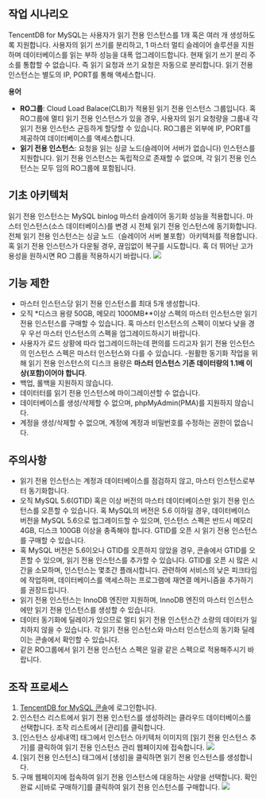 ## 작업 시나리오
TencentDB for MySQL는 사용자가 읽기 전용 인스턴스를 1개 혹은 여러 개 생성하도록 지원합니다. 사용자의 읽기 쓰기를 분리하고, 1 마스터 멀티 슬레이어 솔루션을 지원하며 데이터베이스를 읽는 부하 성능을 대폭 업그레이드합니다. 
현재 읽기 쓰기 분리 주소를 통합할 수 없습니다. 즉 읽기 요청과 쓰기 요청은 자동으로 분리합니다. 읽기 전용 인스턴스는 별도의 IP,  PORT를 통해 액세스합니다.

**용어**
- **RO그룹**: Cloud Load Balace(CLB)가 적용된 읽기 전용 인스턴스 그룹입니다. 혹 RO그룹에 멀티 읽기 전용 인스턴스가 있을 경우, 사용자의 읽기 요청량을 그룹내 각 읽기 전용 인스턴스 균등하게 할당할 수 있습니다. RO그룹은 외부에 IP, PORT를 제공하여 데이터베이스를 액세스합니다.
- **읽기 전용 인스턴스**: 요청을 읽는 싱글 노드(슬레이어 서버가 없습니다) 인스턴스를 지원합니다. 읽기 전용 인스턴스는 독립적으로 존재할 수 없으며, 각 읽기 전용 인스턴스는 모두 임의 RO그룹에 포함됩니다. 

## 기초 아키텍처
읽기 전용 인스턴스는 MySQL binlog 마스터 슬레이어 동기화 성능을 적용합니다. 마스터 인스턴스(소스 데이터베이스)를 변경 시 전체 읽기 전용 인스턴스에 동기화합니다. 전체 읽기 전용 인스턴스는 싱글 노드（슬레이어 서버 불포함）아키텍처를 적용합니다. 혹 읽기 전용 인스턴스가 다운될 경우, 끊임없이 복구를 시도합니다. 혹 더 뛰어난 고가용성을 원하시면 RO 그룹을 적용하시기 바랍니다.
![](https://mc.qcloudimg.com/static/img/3f2a163d690deda5978474f8db4b8738/image.png)

## 기능 제한
- 마스터 인스턴스당 읽기 전용 인스턴스를 최대 5개 생성합니다.
- 오직 *디스크 용량 50GB, 메모리 1000MB**이상 스펙의 마스터 인스턴스만 읽기 전용 인스턴스를 구매할 수 있습니다. 혹 마스터 인스턴스의 스펙이 이보다 낮을 경우 우선 마스터 인스턴스의 스펙을 업그레이드하시기 바랍니다.
- 사용자가 로드 상황에 따라 업그레이드하는데 편의를 드리고자 읽기 전용 인스턴스의 인스턴스 스펙은 마스터 인스턴스와 다를 수 있습니다.
-원활한 동기화 작업을 위해 읽기 전용 인스턴스의 디스크 용량은 **마스터 인스턴스 기존 데이터량의 1.1배 이상(포함)이어야 합니다**.
- 백업, 롤백을 지원하지 않습니다.
- 데이터터를 읽기 전용 인스턴스에 마이그레이션할 수 없습니다.
- 데이터베이스를 생성/삭제할 수 없으며, phpMyAdmin(PMA)를 지원하지 않습니다. 
- 계정을 생성/삭제할 수 없으며, 계정에 계정과 비밀번호를 수정하는 권한이 없습니다.

## 주의사항
- 읽기 전용 인스턴스는 계정과 데이터베이스를 점검하지 않고, 마스터 인스턴스로부터 동기화합니다.
- 오직 MySQL 5.6(GTID) 혹은 이상 버전의 마스터 데이터베이스만 읽기 전용 인스턴스를 오픈할 수 있습니다. 혹 MySQL의 버전은 5.6 이하일 경우, 데이터베이스 버전을 MySQL 5.6으로 업그레이드할 수 있으며, 인스턴스 스펙은 반드시 메모리 4GB, 디스크 100GB 이상을 충족해야 합니다. GTID를 오픈 시 읽기 전용 인스턴스를 구매할 수 있습니다.
- 혹 MySQL 버전은 5.6이오나 GTID를 오픈하지 않았을 경우, 콘솔에서 GTID를 오픈할 수 있으며, 읽기 전용 인스턴스를 추가할 수 있습니다.
GTID를 오픈 시 많은 시간을 소모하며, 인스턴스는 몇초간 플래시합니다. 관련하여 서비스의 낮은 피크타임에 작업하며, 데이터베이스를 액세스하는 프로그램에 재연결 메커니즘을 추가하기를 권장드립니다.
- 읽기 전용 인스턴스는 InnoDB 엔진만 지원하며, InnoDB 엔진의 마스터 인스턴스에만 읽기 전용 인스턴스를 생성할 수 있습니다.
- 데이터 동기화에 딜레이가 있으므로 멀티 읽기 전용 인스턴스간 소량의 데이터가 일치하지 않을 수 있습니다. 각 읽기 전용 인스턴스와 마스터 인스턴스의 동기화 딜레이는 콘솔에서 확인할 수 있습니다.
- 같은 RO그룹에서 읽기 전용 인스턴스 스펙은 일괄 같은 스펙으로 적용해주시기 바랍니다.

## 조작 프로세스
1. [TencentDB for MySQL 콘솔](https://console.cloud.tencent.com/cdb/)에 로그인합니다.
2. 인스턴스 리스트에서 읽기 전용 인스턴스를 생성하려는 클라우드 데이터베이스를 선택합니다. 조작 리스트에서 [관리]를 클릭합니다.
3. [인스턴스 상세내역] 태그에서 인스턴스 아키텍처 이미지의 [읽기 전용 인스턴스 추가]를 클릭하여 읽기 전용 인스턴스 관리 웹페이지에 접속합니다. 
![](https://main.qcloudimg.com/raw/09902e5af5ef3530bd2ade5a5dc0e616.png)
4. [읽기 전용 인스턴스] 태그에서 [생성]을 클릭하면 읽기 전용 인스턴스를 생성합니다.
5. 구매 웹페이지에 접속하여 읽기 전용 인스턴스에 대응하는 사양을 선택합니다. 확인 완료 시[바로 구매하기]를 클릭하여 읽기 전용 인스턴스를 구매합니다.
![](https://main.qcloudimg.com/raw/5c002d37fdeb72a5396a394133672338.png)


